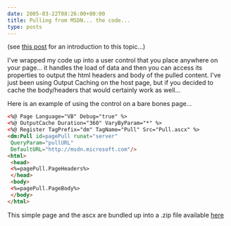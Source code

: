 ```yaml
---
date: 2005-03-22T08:26:00+00:00
title: Pulling from MSDN... the code...
type: posts
---
```

(see [this post](http://blogs.duncanmackenzie.net/duncanma/archive/2005/03/19/1243.aspx) for an introduction to this topic...)

I've wrapped my code up into a user control that you place anywhere on your page... it handles the load of data and then you can access its properties to output the html headers and body of the pulled content. I've just been using Output Caching on the host page, but if you decided to cache the body/headers that would certainly work as well...

Here is an example of using the control on a bare bones page...

```aspx
<%@ Page Language="VB" Debug="true" %>
<%@ OutputCache Duration="360" VaryByParam="*" %>
<%@ Register TagPrefix="dm" TagName="Pull" Src="Pull.ascx" %>
<dm:Pull id=pagePull runat="server"
 QueryParam="pullURL"
 DefaultURL="http://msdn.microsoft.com"/>
<html>
 <head>
 <%=pagePull.PageHeaders%>
 </head>
 <body>
 <%=pagePull.PageBody%>
 </body>
</html>
```

This simple page and the ascx are bundled up into a .zip file available [here](http://www.duncanmackenzie.net/Samples/#pull)
